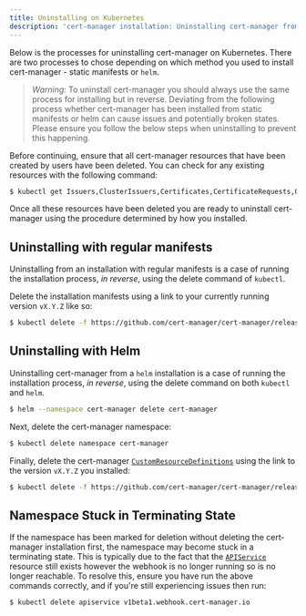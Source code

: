 ```yaml
---
title: Uninstalling on Kubernetes
description: 'cert-manager installation: Uninstalling cert-manager from Kubernetes'
---
```


Below is the processes for uninstalling cert-manager on Kubernetes. There are
two processes to chose depending on which method you used to install
cert-manager - static manifests or `helm`.

> *Warning*: To uninstall cert-manager you should always use the same process for
> installing but in reverse. Deviating from the following process whether
> cert-manager has been installed from static manifests or helm can cause issues
> and potentially broken states. Please ensure you follow the below steps when
> uninstalling to prevent this happening.

Before continuing, ensure that all cert-manager resources that have been created
by users have been deleted. You can check for any existing resources with the
following command:

```bash
$ kubectl get Issuers,ClusterIssuers,Certificates,CertificateRequests,Orders,Challenges --all-namespaces
```

Once all these resources have been deleted you are ready to uninstall
cert-manager using the procedure determined by how you installed.

## Uninstalling with regular manifests

Uninstalling from an installation with regular manifests is a case of running
the installation process, *in reverse*, using the delete command of `kubectl`.

Delete the installation manifests using a link to your currently running version
`vX.Y.Z` like so:

```bash
$ kubectl delete -f https://github.com/cert-manager/cert-manager/releases/download/vX.Y.Z/cert-manager.yaml
```

## Uninstalling with Helm

Uninstalling cert-manager from a `helm` installation is a case of running the
installation process, *in reverse*, using the delete command on both `kubectl`
and `helm`.


```bash
$ helm --namespace cert-manager delete cert-manager
```

Next, delete the cert-manager namespace:

```bash
$ kubectl delete namespace cert-manager
```

Finally, delete the cert-manager
[`CustomResourceDefinitions`](https://kubernetes.io/docs/concepts/extend-kubernetes/api-extension/custom-resources/)
using the link to the version `vX.Y.Z` you installed:

```bash
$ kubectl delete -f https://github.com/cert-manager/cert-manager/releases/download/vX.Y.Z/cert-manager.crds.yaml
```

## Namespace Stuck in Terminating State

If the namespace has been marked for deletion without deleting the cert-manager
installation first, the namespace may become stuck in a terminating state. This
is typically due to the fact that the [`APIService`](https://kubernetes.io/docs/tasks/access-kubernetes-api/setup-extension-api-server) resource still exists
however the webhook is no longer running so is no longer reachable. To resolve
this, ensure you have run the above commands correctly, and if you're still
experiencing issues then run:

```bash
$ kubectl delete apiservice v1beta1.webhook.cert-manager.io
```